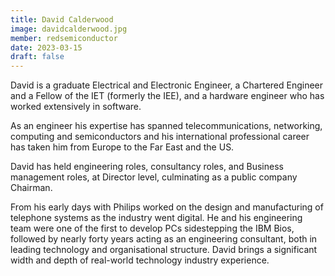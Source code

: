 ```yaml
---
title: David Calderwood
image: davidcalderwood.jpg
member: redsemiconductor
date: 2023-03-15
draft: false
---
```


David is a graduate Electrical and Electronic Engineer, a Chartered Engineer and a Fellow of the IET (formerly the IEE), and a hardware engineer who has worked extensively in software.

As an engineer his expertise has spanned telecommunications, networking, computing and semiconductors and his international professional career has taken him from Europe to the Far East and the US.

David has held engineering roles, consultancy roles, and Business management roles, at Director level, culminating as a public company Chairman.

From his early days with Philips worked on the design and manufacturing of telephone systems as the industry went digital.  He and his engineering team were one of the first to develop PCs sidestepping the IBM Bios, followed by nearly forty years acting as an engineering consultant, both in leading technology and organisational structure. David brings a significant width and depth of real-world technology industry experience.